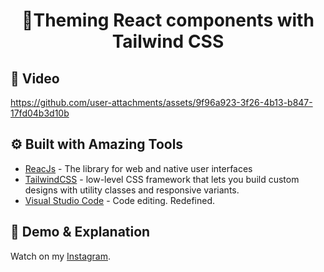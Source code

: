 <h1 align="center">🌈Theming React components with Tailwind CSS</h1>

## 📱 Video

https://github.com/user-attachments/assets/9f96a923-3f26-4b13-b847-17fd04b3d10b

## ⚙️ Built with Amazing Tools

- [ReacJs](https://react.dev/) - The library for web and native user interfaces
- [TailwindCSS](https://www.mysql.com/) - low-level CSS framework that lets you build custom designs with utility classes and responsive variants.
- [Visual Studio Code](https://code.visualstudio.com/) - Code editing. Redefined.

## 🚀 Demo & Explanation 

Watch on my [Instagram](https://www.instagram.com/p/C9rPzLrzqmq/?utm_source=ig_web_copy_link&igsh=MzRlODBiNWFlZA==).
